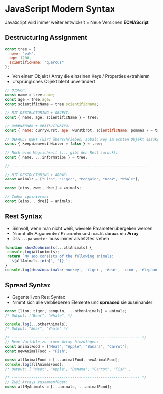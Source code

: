 # JavaScript Modern Syntax

JavaScript wird immer weiter entwickelt = Neue Versionen
**ECMAScript**

## Destructuring Assignment

```javascript
const tree = {
  name: "oak",
  age: 1200,
  scientificName: "quercus",
};
```

- Von einem Objekt / Array die einzelnen Keys / Properties extrahieren
- Ursprüngliches Objekt bleibt unverändert

```javascript
// BISHER:
const name = tree.name;
const age = tree.age;
const scientificName = tree.scientificName;

// MIT DESTRUCTURING + OBJECT:
const { name, age, scientificName } = tree;

// UMBENENNEN + DESTRUCTURING:
const { name: currywurst, age: wurstbrot, scientificName: pommes } = tree;

// DEFAULT WERT (wird überschrieben, sobald Key im echten Objekt dazukommt) :
const { keepsLeavesInWinter = false } = tree;

// Noch eine Möglichkeit (... gibt den Rest zurück):
const { name, ...information } = tree;

// ---------------------------------------------------------------

// MIT DESTRUCTURING + ARRAY:
const animals = ["Lion", "Tiger", "Penguin", "Bear", "Whale"];

const [eins, zwei, drei] = animals;

// Index ignorieren:
const [eins, , drei] = animals;
```

## Rest Syntax

- Sinnvoll, wenn man nicht weiß, wieviele Parameter übergeben werden
- Nimmt alle Argumente / Parameter und macht daraus ein **Array**
- Das `...parameter` muss immer als letztes stehen

```javascript
function showZooAnimals(...allAnimals) {
 console.log(allAnimals);
 return `My zoo consists of the following animals:
   ${allAnimals.join(", ")}.`:
}
console.log(showZooAnimals("Monkey", "Tiger", "Bear", "Lion", "Elephant", "Fish", "Penguin", "Deer"));
```

## Spread Syntax

- Gegenteil von Rest Syntax
- Nimmt sich alle verbliebenen Elemente und **spreaded** sie auseinander

```javascript
const [lion, tiger, penguin, ...otherAnimals] = animals;
/* Output: ["Bear", "Whale"] */

console.log(...otherAnimals);
/* Output: "Bear", "Whale" */

/* ----------------------------------------------------------- */
// Neue Variable zu einem Array hinzufügen:
const animalFood = ["Meat", "Apple", "Banana", "Carrot"];
const newAnimalFood = "Fish";

const allAnimalFood = [...animalFood, newAnimalFood];
console.log(allAnimalFood);
/* Output: [ "Meat", "Apple", "Banana", "Carrot", "Fish" ]

/* ----------------------------------------------------------- */
// Zwei Arrays zusammenfügen:
const allMyAnimals = [...animals, ...animalFood];
```
